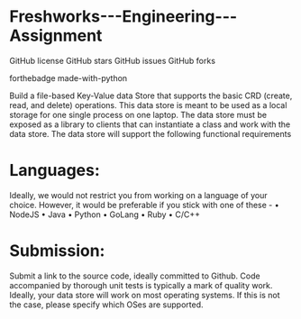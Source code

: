 # Freshworks---Engineering---Assignment
GitHub license GitHub stars GitHub issues GitHub forks

forthebadge made-with-python

Build a file-based Key-Value data Store that supports the basic CRD (create, read, and delete) operations. This data store is meant to be used as a local storage for one single process on one laptop. The data store must be exposed as a library to clients that can instantiate a class and work
with the data store. The data store will support the following functional requirements

# Languages:
Ideally, we would not restrict you from working on a language of your choice. However, it would be preferable if you stick with one of these -
• NodeJS
• Java
• Python
• GoLang
• Ruby
• C/C++
# Submission:
Submit a link to the source code, ideally committed to Github.
Code accompanied by thorough unit tests is typically a mark of quality work.
Ideally, your data store will work on most operating systems. If this is not the case, please specify which OSes are supported.
